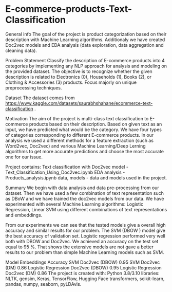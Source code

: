 # E-commerce-products-Text-Classification

General info
The goal of the project is product categorization based on their description with Machine Learning  algorithms. Additionaly we have created Doc2vec  models and EDA analysis (data exploration, data aggregation and cleaning data).

Problem Statement
Classify the description of E-commerce products into 4 categories by implementing any NLP approach for analysis and modeling on the provided dataset. The objective is to recognize whether the given description is related to Electronics (0), Households (1), Books (2), or Clothing & Accessories (3) products. Focus majorly on unique preprocessing techniques.

Dataset
The dataset comes from https://www.kaggle.com/datasets/saurabhshahane/ecommerce-text-classification .

Motivation
The aim of the project is multi-class text classification to E-commerce products based on their description. Based on given text as an input, we have predicted what would be the category. We have four types of categories corresponding to different E-commerce products. In our analysis we used a different methods for a feature extraction (such as Word2vec, Doc2vec) and various Machine Learning/Deep Lerning algorithms to get more accurate predictions and choose the most accurate one for our issue.

Project contains:
Text classification with Doc2vec model -Text_Classification_Using_Doc2vec.ipynb
EDA analysis - Products_analysis.ipynb
data, models - data and models used in the project.

Summary
We begin with data analysis and data pre-processing from our dataset. Then we have used a few combination of text representation such as DBoW  and we have trained the  doc2vec models from our data. We have experimented with several Machine Learning algorithms: Logistic Regression, Linear SVM using different combinations of text representations and embeddings. 

From our experiments we can see that the tested models give a overall high accuracy and similar results for our problem. The SVM (DBOW ) model  give the best accuracy of validation set. Logistic regression performed very well both with DBOW and Doc2vec. We achieved an accuracy on the test set equal to 95 %. That shows the extensive models are not gave a better results to our problem than simple Machine Learning models such as SVM.

Model	Embeddings	Accuracy
SVM	Doc2vec (DBOW)	0.95
SVM	Doc2vec (DM)	0.86
Logistic Regression	Doc2vec (DBOW)	0.95
Logistic Regression	Doc2vec (DM)	0.86
The project is created with:
Python 3.8/3.10
libraries: NLTK, gensim, Keras, TensorFlow, Hugging Face transformers, scikit-learn, pandas, numpy, seaborn, pyLDAvis.

